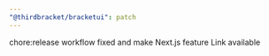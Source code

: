 ```yaml
---
"@thirdbracket/bracketui": patch
---
```


chore:release workflow fixed and make Next.js feature Link available
